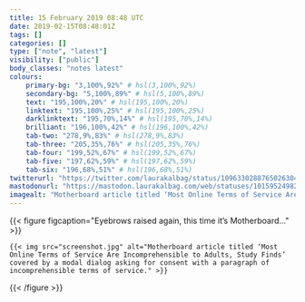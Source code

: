 ```yaml
---
title: 15 February 2019 08:48 UTC
date: 2019-02-15T08:48:01Z
tags: []
categories: []
type: ["note", "latest"]
visibility: ["public"]
body_classes: "notes latest"
colours:
    primary-bg: "3,100%,92%" # hsl(3,100%,92%)
    secondary-bg: "5,100%,89%" # hsl(5,100%,89%)
    text: "195,100%,20%" # hsl(195,100%,20%)
    linktext: "195,100%,25%" # hsl(195,100%,25%)
    darklinktext: "195,70%,14%" # hsl(195,70%,14%)
    brilliant: "196,100%,42%" # hsl(196,100%,42%)
    tab-two: "278,9%,83%" # hsl(278,9%,83%)
    tab-three: "205,35%,76%" # hsl(205,35%,76%)
    tab-four: "199,52%,67%" # hsl(199,52%,67%)
    tab-five: "197,62%,59%" # hsl(197,62%,59%)
    tab-six: "196,68%,51%" # hsl(196,68%,51%)
twitterurl: "https://twitter.com/laurakalbag/status/1096330288765026304"
mastodonurl: "https://mastodon.laurakalbag.com/web/statuses/101595249822294868"
imagealt: "Motherboard article titled ‘Most Online Terms of Service Are Incomprehensible to Adults, Study Finds’ covered by a modal dialog asking for consent with a paragraph of incomprehensible terms of service."
---
```


{{< figure figcaption="Eyebrows raised again, this time it’s Motherboard…" >}}

    {{< img src="screenshot.jpg" alt="Motherboard article titled ‘Most Online Terms of Service Are Incomprehensible to Adults, Study Finds’ covered by a modal dialog asking for consent with a paragraph of incomprehensible terms of service." >}}

{{< /figure >}}